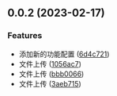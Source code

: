 

## 0.0.2 (2023-02-17)


### Features

* 添加新的功能配置 ([6d4c721](https://github.com/fang-kang/nest-demo/commit/6d4c7213d580d49e709c6364919455b679c23a6a))
* 文件上传 ([1056ac7](https://github.com/fang-kang/nest-demo/commit/1056ac7417b5c0b0f614debce4e4c1feac24e418))
* 文件上传 ([bbb0066](https://github.com/fang-kang/nest-demo/commit/bbb0066bd59bd5fa33dec5bf1990d2e404c0ab33))
* 文件上传 ([3aeb715](https://github.com/fang-kang/nest-demo/commit/3aeb7151b8be132173f0af4d084151259de5b24e))